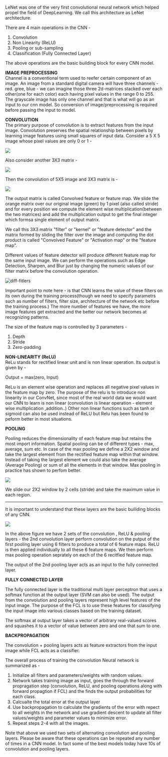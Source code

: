 LeNet was one of the very first convolutional neural network which helped propel the field of DeepLearning. We call this architecture as LeNet architecture.

There are 4 main operations in the CNN - 
1. Convolution
2. Non Linearity (ReLU)
3. Pooling or sub-sampling
4. Classification (Fully Connected Layer)

The above operations are the basic building block for every CNN model.

**IMAGE PREPROCESSING**  
Channel is a conventional term used to reefer certain component of an image. An image from a standard digital camera will have three channels - red. gree, blue - we can imagine those three 2d-matrices stacked over each other(one for each color) each having pixel values in the range 0 to 255.
The grayscale image has only one channel and that is what will go as an input to our cnn model. So conversion of image/preprocessing is required before passing the input to model.


**CONVOLUTION**  
The primary purpose of convolution is to extract features from the input image. Convolution preserves the spatial relationship between pixels by learning image features using small squares of input data. 
Consider a 5 X 5 image whose pixel values are only 0 or 1  - 

![](images/img-matrix.png?raw=true)

Also consider another 3X3 matrix  - 

![](images/kernel-matrix.png?raw=true)

Then the convolution of 5X5 image and 3X3 matrix is - 

![](images/convolved-image.png?raw=true)

The output matrix is called Convolved feature or feature map. We slide the orange matrix over our original image (green) by 1 pixel (also called stride) and for every position we compute the element wise multiplication(between the two matrices) and add the multiplication output to get the final integer which formsa single element of output matrix. 

We call this 3X3 matrix "filter" or  "kernel" or "feature detector" and the matrix formed by sliding the filter over the image and computing the dot product is called "Convolved Feature"  or "Activation map" or the "feature map".

Different values of feature detector will produce different feature map for the same input image. We can perform the operations such as Edge Detection, Sharpen, and Blur just by changing the numeric values of our filter matrix before the convolution operation.

![diff-fitlers](images/diff-filters.png?raw=true)

Important point to note here - is that CNN learns the value of these filters on its own during the training process(though we need to specify parametrs such as number of filters, filter size, architecture of the network etc before the training process.) The more number of features we have, the more image features get extracted and the better our network becomes at recognizing patterns.

The size of the feature map is controlled by 3 parameters - 
1. Depth
2. Stride 
3. Zero-padding

**NON-LINEARITY (ReLU)**  
ReLu stands for rectified linear unit and is non linear operation. Its output is given by - 

Output = max(zero, Input)

ReLu is an element wise operation and replaces all negative pixel values in the feature map by zero. The purpose of the relu is to introduce non linearity in our ConvNet, since most of the real world data we would want our CNN to learn is non linear (convolution is linear operation - element wise multiplication ,addition..)
Other non linear functions such as tanh or sigmoid can also be used instead of ReLU but Relu has been found to peform better in most situations.

**POOLING**  

Pooling reduces the dimensionality of each feature map but retains the most import information. Spatial pooling can be of different types - max, average, sum etc.
In case of the max pooling we define a 2X2 window and take the largest element from the rectified feature map within that window. Instead of taking the largest element we could also take the average (Average Pooling) or sum of all the elements in that window. Max pooling in practice has shown to perfom better.

![](images/max-pooling.png?raw=true)

We slide our 2X2 window by 2 cells (stride) and take the maximum value in each region. 

  ------ 


It is important to understand that these layers are the basic builiding blocks of any CNN. 

![](images/simple-cnn-model.png?raw=true)

In the above figure we have 2 sets of the convolution , ReLU & pooling layers - the 2nd convolution layer perform convolution on the putput of the first pooling layer using 6 filters to produce a total of 6 feature maps. ReLU is then applied individually to all these 6 feature maps. We then perform max pooling operation seprately on each of the 6 recitfied feature map.

The output of the 2nd pooling layer acts as an input to the fully connected layer.

**FULLY CONNECTED LAYER**  

The fully connected layer is the traditional multi layer perceptron that uses a softmax function at the output layer (SVM can also be used). 
The output from the convolution and pooling layers represent high level features of the input image. The purpose of the FCL is to use these features for classifying the input image into various classes based on the training dataset.

The softmax at output layer takes a vector of arbitrary real-valued scores and squashes it to a vector of value between zero and one that sum to one.


**BACKPROPAGATION**  

The convolution + pooling layers acts as feature extractors from the input image while FCL acts as a classifier. 

The overall process of training the convolution Neural network is summarized as - 

1. Initialize all filters and parameters/weights with random values.
2. Network takes training image as input, goes the through the forward propragation step (convolution, ReLU, and pooling operations along with forward propagtion if FCL) and the finds the output probabilities for each class.
3. Calcualte the total error at the output layer 
4. Use backpropagation to calculate the gradients of the error with repect to all weights in the network and use gradient descent to update all filter values/weights and parameter values to minimize error.
5. Repeat steps 2-4 with all the images.


Note that above we used two sets of alternating convolution and pooling layers. Please be aware that these operations can be repeated any number of times in a CNN model. In fact some of the best models today have 10s of convolution and pooling layers.
